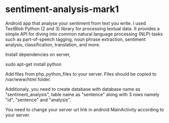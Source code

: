 # sentiment-analysis-mark1
Android app that analyse your sentiment from text you write. I used TextBlob Python (2 and 3) library for processing textual data. It provides a simple API for diving into common natural language processing (NLP) tasks such as part-of-speech tagging, noun phrase extraction, sentiment analysis, classification, translation, and more.

Install dependencies on server,
  
  sudo apt-get install python

Add files from php_python_files to your server.
Files should be copied to /var/www/html folder.

Additionaly, you need to create database with database name as "sentiment_analysis", table name as "sentence" along with 3 rows 
namely "id", "sentence" and "analysis". 

You need to change your server url link in android MainActivity according to your server.
